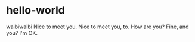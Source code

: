 # hello-world
waibiwaibi
Nice to meet you.
Nice to meet you, to.
How are you?
Fine, and you?
I'm OK.
